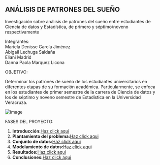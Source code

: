 ## ANÁLISIS DE PATRONES DEL SUEÑO 
Investigación sobre análisis de patrones del sueño entre estudiantes de Ciencia de datos y Estadística, de primero y séptimo/noveno respectivamente

Integrantes:          
Mariela Denisse García Jiménez   
Abigail Lechuga Saldaña	  
Eliani Madrid     
Danna Paola Marquez Licona  

OBJETIVO: 

Determinar los patrones de sueño de los estudiantes universitarios en diferentes etapas de su formación académica. Particularmente, se enfoca en los estudiantes
de primer semestre de la carrera de Ciencia de datos y los de séptimo y noveno semestre
de Estadística en la Universidad Veracruza. 

![image](https://github.com/user-attachments/assets/affc048d-a39b-4235-a5ed-5adf578f8699)

FASES DEL PROYECTO: 
1. **Introducción:**[Haz click aquí](Introducción.md)
3. **Plantamiento del problema:**[Haz click aqui](Planteamiento.md)
4. **Conjunto de datos:**[Haz click aqui](Conjunto.md)
5. **Modelamiento de datos:**[Haz click aqui](Modelamiento.md)
6. **Resultados:**[Haz click aqui](Resultados.md)
7. **Conclusiones:**[Haz click aqui](Conclusiones.md)

